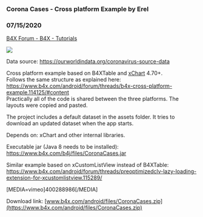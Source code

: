 ###  Corona Cases - Cross platform Example by Erel
### 07/15/2020
[B4X Forum - B4X - Tutorials](https://www.b4x.com/android/forum/threads/115107/)

![](https://www.b4x.com/basic4android/images/B4i_lHVZTb71N9.png)  
  
Data source: <https://ourworldindata.org/coronavirus-source-data>  
  
Cross platform example based on B4XTable and [xChart](https://www.b4x.com/android/forum/threads/91830/#content) 4.70+.  
Follows the same structure as explained here: <https://www.b4x.com/android/forum/threads/b4x-cross-platform-example.114125/#content>  
Practically all of the code is shared between the three platforms. The layouts were copied and pasted.  
  
The project includes a default dataset in the assets folder. It tries to download an updated dataset when the app starts.  
  
Depends on: xChart and other internal libraries.  
  
Executable jar (Java 8 needs to be installed): <https://www.b4x.com/b4j/files/CoronaCases.jar>  
  
Similar example based on xCustomListView instead of B4XTable: <https://www.b4x.com/android/forum/threads/preoptimizedclv-lazy-loading-extension-for-xcustomlistview.115289/>  
  
[MEDIA=vimeo]400288986[/MEDIA]  
  
  
  
Download link: [www.b4x.com/android/files/CoronaCases.zip](https://www.b4x.com/android/files/CoronaCases.zip)